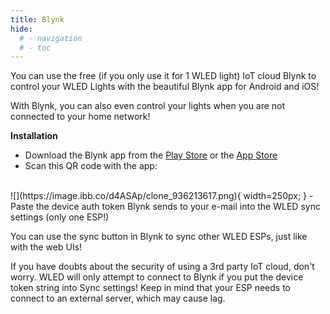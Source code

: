 ```yaml
---
title: Blynk
hide:
  # - navigation
  # - toc
---
```


You can use the free (if you only use it for 1 WLED light) IoT cloud Blynk to control your WLED Lights with the beautiful Blynk app for Android and iOS!

With Blynk, you can also even control your lights when you are not connected to your home network!

**Installation**

- Download the Blynk app from the [Play Store](https://play.google.com/store/apps/details?id=cc.blynk) or the [App Store](https://itunes.apple.com/us/app/blynk-iot-for-arduino-esp32/id808760481?mt=8)
- Scan this QR code with the app:
<br>
![](https://image.ibb.co/d4ASAp/clone_936213617.png){ width=250px; }
- Paste the device auth token Blynk sends to your e-mail into the WLED sync settings (only one ESP!)

You can use the sync button in Blynk to sync other WLED ESPs, just like with the web UIs!

If you have doubts about the security of using a 3rd party IoT cloud, don't worry. WLED will only attempt to connect to Blynk if you put the device token string into Sync settings! Keep in mind that your ESP needs to connect to an external server, which may cause lag.